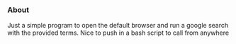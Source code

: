 ### About

Just a simple program to open the default browser and run a google search with the provided terms. Nice to push in a bash script to call from anywhere
